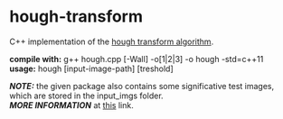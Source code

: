 # hough-transform

C++ implementation of the <a href="https://en.wikipedia.org/wiki/Hough_transform">hough transform algorithm</a>.<br>

<b>compile with:</b> g++ hough.cpp [-Wall] -o[1|2|3] -o hough -std=c++11 <br>
<b>usage:</b> hough [input-image-path] [treshold] <br>

<i><b>NOTE:</b></i> the given package also contains some significative test images, which are stored in the input_imgs folder. <br>
<i><b>MORE INFORMATION</b></i> at <a href="https://alyssaq.github.io/2014/understanding-hough-transform">this</a> link. 
